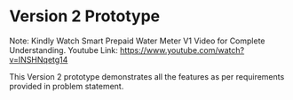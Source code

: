 
# Version 2 Prototype 

Note: Kindly Watch Smart Prepaid Water Meter V1 Video for Complete Understanding.
Youtube Link: https://www.youtube.com/watch?v=INSHNqetg14 

This Version 2 prototype demonstrates all the features as per requirements provided in problem statement.


